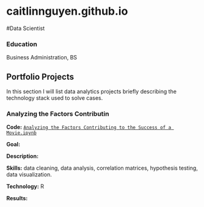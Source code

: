 # caitlinnguyen.github.io
#Data Scientist 

### Education 
Business Administration, BS

## Portfolio Projects
In this section I will list data analytics projects briefly describing the technology stack used to solve cases.

### Analyzing the Factors Contributin
**Code:** [`Analyzing the Factors Contributing to the Success of a Movie.ipynb`](https://github.com/cnguyen180/CaitlinN-data-analysis-portfolio/blob/main/NewMusicFriday.R)


**Goal:** 

**Description:** 

**Skills:** data cleaning, data analysis, correlation matrices, hypothesis testing, data visualization.

**Technology:** R

**Results:** 

